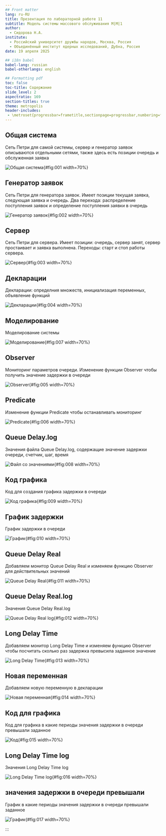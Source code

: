 ```yaml
---
## Front matter
lang: ru-RU
title: Презентация по лабораторной работе 11
subtitle: Модель системы массового обслуживания M|M|1
author:
  - Сидорова Н.А.
institute:
  - Российский университет дружбы народов, Москва, Россия
  - Объединённый институт ядерных исследований, Дубна, Россия
date: 19 апреля 2025

## i18n babel
babel-lang: russian
babel-otherlangs: english

## Formatting pdf
toc: false
toc-title: Содержание
slide_level: 2
aspectratio: 169
section-titles: true
theme: metropolis
header-includes:
 - \metroset{progressbar=frametitle,sectionpage=progressbar,numbering=fraction}
---
```


## Общая система

Сеть Петри для самой системы, сервер и генератор заявок описываются отдельными сетями, также здесь есть позиции очередь и обслуженная заявка 

![Общая система](image/1.JPG){#fig:001 width=70%}

## Генератор заявок

Сеть Петри для генератора заявок. Имеет позиции текущая заявка, следующая заявка и очередь. Два перехода: распределение поступления заявок и определение поступления заявки в очередь 

![Генератор заявок](image/2.JPG){#fig:002 width=70%}

## Сервер

Сеть Петри для сервера. Имеет позиции: очередь, сервер занят, сервер простаивает и заявка выполнена. Переходы: старт и стоп работы сервера. 

![Сервер](image/3.JPG){#fig:003 width=70%}

## Декларации

Декларации: определния множеств, инициализация переменных, объявление функций 

![Декларации](image/4.JPG){#fig:004 width=70%}

## Моделирование

Моделирование системы 

![Моделирование](image/7.JPG){#fig:007 width=70%}

## Observer

Мониторинг параметров очереди. Изменение функции Observer чтобы получить значение задержки в очереди 

![Observer](image/5.JPG){#fig:005 width=70%}

## Predicate

Изменение функции Predicate чтобы останавливать мониторинг 

![Predicate](image/6.JPG){#fig:006 width=70%}

## Queue Delay.log

Значения файла Queue Delay.log, содержащие значение задержки очереди, счетчик, шаг, время 

![Файл со значениями](image/8.JPG){#fig:008 width=70%}

## Код графика

Код для создания графика задержки в очереди 

![Код графика](image/9.JPG){#fig:009 width=70%}

## График задержки

График задержки в очереди 

![График](image/10.JPG){#fig:010 width=70%}

## Queue Delay Real

Добавляем монитор Queue Delay Real и изменяем функцию Observer для действительных значений 

![Queue Delay Real](image/11.JPG){#fig:011 width=70%}

## Queue Delay Real.log

Значения Queue Delay Real.log 

![Queue Delay Real log](image/12.JPG){#fig:012 width=70%}

## Long Delay Time

Добавляем монитор Long Delay Time и изменяем функцию Observer чтобы посчитать сколько раз задержка превысила заданное значение 

![Long Delay Time](image/13.JPG){#fig:013 width=70%}

## Новая переменная

Добавляем новую переменную в декларации 

![Новая переменная](image/14.JPG){#fig:014 width=70%}

## Код для графика

Код для графика в какие периоды значения задержки в очереди превышали заданное 

![Код](image/15.JPG){#fig:015 width=70%}

## Long Delay Time log

Значения Long Delay Time log 

![Long Delay Time log](image/16.JPG){#fig:016 width=70%}


## значения задержки в очереди превышали

График в какие периоды значения задержки в очереди превышали заданное 

![График](image/17.JPG){#fig:017 width=70%}

:::

